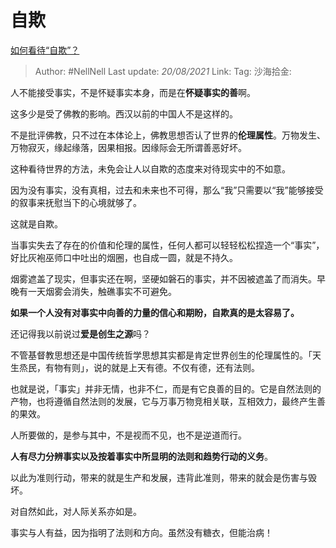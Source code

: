 # 自欺
[如何看待“自欺”？](https://www.zhihu.com/question/449460482/answer/1843987819)

> Author: #NellNell
> Last update: *20/08/2021*
> Link:
> Tag:
> 沙海拾金:

人不能接受事实，不是怀疑事实本身，而是在**怀疑事实的善**啊。

这多少是受了佛教的影响。西汉以前的中国人不是这样的。

不是批评佛教，只不过在本体论上，佛教思想否认了世界的**伦理属性**。万物发生、万物寂灭，缘起缘落，因果相报。因缘际会无所谓善恶好坏。

这种看待世界的方法，未免会让人以自欺的态度来对待现实中的不如意。

因为没有事实，没有真相，过去和未来也不可得，那么“我”只需要以“我”能够接受的叙事来抚慰当下的心境就够了。

这就是自欺。

当事实失去了存在的价值和伦理的属性，任何人都可以轻轻松松捏造一个“事实”，好比灰袍巫师口中吐出的烟圈，也自成一圆，就是不持久。

烟雾遮盖了现实，但事实还在啊，坚硬如磐石的事实，并不因被遮盖了而消失。早晚有一天烟雾会消失，触礁事实不可避免。

**如果一个人没有对事实中向善的力量的信心和期盼，自欺真的是太容易了。**

还记得我以前说过**爱是创生之源**吗？

不管基督教思想还是中国传统哲学思想其实都是肯定世界创生的伦理属性的。「天生烝民，有物有则」，说的就是上天有德。不仅有德，还有法则。

也就是说，「事实」并非无情，也非不仁，而是有它良善的目的。它是自然法则的产物，也将遵循自然法则的发展，它与万事万物竞相关联，互相效力，最终产生善的果效。

人所要做的，是参与其中，不是视而不见，也不是逆道而行。

**人有尽力分辨事实以及按着事实中所显明的法则和趋势行动的义务**。

以此为准则行动，带来的就是生产和发展，违背此准则，带来的就会是伤害与毁坏。

对自然如此，对人际关系亦如是。

事实与人有益，因为指明了法则和方向。虽然没有糖衣，但能治病！

